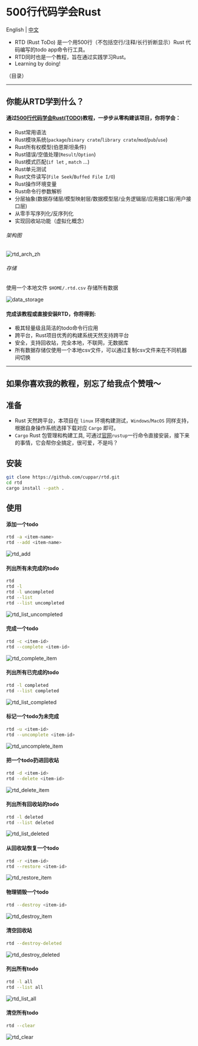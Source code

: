 # 500行代码学会Rust
English | [中文](https://github.com/cuppar/rtd/blob/master/readme_zh.md)

- RTD (Rust ToDo) 是一个用500行（不包括空行/注释/长行折断显示）Rust 代码编写的todo app命令行工具。
- RTD同时也是一个教程，旨在通过实践学习Rust。
- Learning by doing!

（目录）

---

## 你能从RTD学到什么？

#### 通过[500行代码学会Rust(TODO)](https://github.com/cuppar/rtd)教程，一步步从零构建该项目，你将学会：
  - Rust常用语法
  - Rust模块系统(`package`/`binary crate`/`library crate`/`mod`/`pub`/`use`)
  - Rust所有权模型(伯恩斯坦条件)
  - Rust错误/空值处理(`Result`/`Option`)
  - Rust模式匹配(`if let` , `match` ...)
  - Rust单元测试
  - Rust文件读写(`File Seek`/`Buffed File I/O`)
  - Rust操作环境变量
  - Rust命令行参数解析
  - 分层抽象(数据存储层/模型映射层/数据模型层/业务逻辑层/应用接口层/用户接口层)
  - 从零手写序列化/反序列化
  - 实现回收站功能（虚拟化概念）

###### 架构图

![rtd_arch_zh](Tutorial/doc/img/rtd_arch_zh.svg)

###### 存储
使用一个本地文件 `$HOME/.rtd.csv` 存储所有数据

![data_storage](Tutorial/doc/img/csv.png)

#### 完成该教程或直接安装RTD，你将得到:
  - 极其轻量级且简洁的todo命令行应用
  - 跨平台，Rust项目优秀的构建系统天然支持跨平台
  - 安全，支持回收站，完全本地，不联网，无数据库
  - 所有数据存储仅使用一个本地csv文件，可以通过复制csv文件来在不同机器间切换

---
如果你喜欢我的教程，别忘了给我点个赞哦～
---

## 准备

- Rust 天然跨平台，本项目在 `linux` 环境构建测试，`Windows`/`MacOS` 同样支持，根据自身操作系统选择下载对应 `Cargo` 即可。
- `Cargo` Rust 包管理和构建工具, 可通过[官网](https://www.rust-lang.org/tools/install)`rustup`一行命令直接安装，接下来的事情，它会帮你全搞定，很可爱，不是吗？

## 安装

```bash
git clone https://github.com/cuppar/rtd.git
cd rtd
cargo install --path .
```

## 使用

#### 添加一个todo
```bash
rtd -a <item-name>
rtd --add <item-name>
```

![rtd_add](Tutorial/doc/img/rtd_add.png)

#### 列出所有未完成的todo
```bash
rtd
rtd -l
rtd -l uncompleted
rtd --list
rtd --list uncompleted
```

![rtd_list_uncompleted](Tutorial/doc/img/rtd_list_uncompleted.png)

#### 完成一个todo
```bash
rtd -c <item-id>
rtd --complete <item-id>
```

![rtd_complete_item](Tutorial/doc/img/rtd_complete_item.png)

#### 列出所有已完成的todo
```bash
rtd -l completed
rtd --list completed
```

![rtd_list_completed](Tutorial/doc/img/rtd_list_completed.png)

#### 标记一个todo为未完成
```bash
rtd -u <item-id>
rtd --uncomplete <item-id>
```

![rtd_uncomplete_item](Tutorial/doc/img/rtd_uncomplete_item.png)

#### 把一个todo扔进回收站
```bash
rtd -d <item-id>
rtd --delete <item-id>
```

![rtd_delete_item](Tutorial/doc/img/rtd_delete_item.png)

#### 列出所有回收站的todo
```bash
rtd -l deleted
rtd --list deleted
```

![rtd_list_deleted](Tutorial/doc/img/rtd_list_deleted.png)

#### 从回收站恢复一个todo
```bash
rtd -r <item-id>
rtd --restore <item-id>
```

![rtd_restore_item](Tutorial/doc/img/rtd_restore_item.png)

#### 物理销毁一个todo
```bash
rtd --destroy <item-id>
```

![rtd_destroy_item](Tutorial/doc/img/rtd_destroy_item.png)

#### 清空回收站
```bash
rtd --destroy-deleted
```

![rtd_destroy_deleted](Tutorial/doc/img/rtd_destroy_deleted.png)

#### 列出所有todo
```bash
rtd -l all
rtd --list all
```

![rtd_list_all](Tutorial/doc/img/rtd_list_all.png)

#### 清空所有todo
```bash
rtd --clear
```

![rtd_clear](Tutorial/doc/img/rtd_clear.png)

